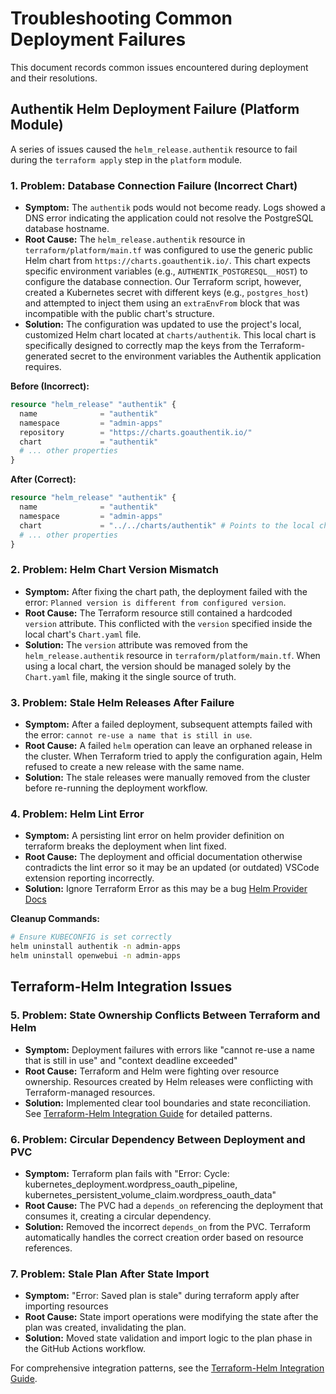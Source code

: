 # Troubleshooting Common Deployment Failures

This document records common issues encountered during deployment and their resolutions.

## Authentik Helm Deployment Failure (Platform Module)

A series of issues caused the `helm_release.authentik` resource to fail during the `terraform apply` step in the `platform` module.

### 1. Problem: Database Connection Failure (Incorrect Chart)

- **Symptom:** The `authentik` pods would not become ready. Logs showed a DNS error indicating the application could not resolve the PostgreSQL database hostname.
- **Root Cause:** The `helm_release.authentik` resource in `terraform/platform/main.tf` was configured to use the generic public Helm chart from `https://charts.goauthentik.io/`. This chart expects specific environment variables (e.g., `AUTHENTIK_POSTGRESQL__HOST`) to configure the database connection. Our Terraform script, however, created a Kubernetes secret with different keys (e.g., `postgres_host`) and attempted to inject them using an `extraEnvFrom` block that was incompatible with the public chart's structure.
- **Solution:** The configuration was updated to use the project's local, customized Helm chart located at `charts/authentik`. This local chart is specifically designed to correctly map the keys from the Terraform-generated secret to the environment variables the Authentik application requires.

**Before (Incorrect):**

```terraform
resource "helm_release" "authentik" {
  name              = "authentik"
  namespace         = "admin-apps"
  repository        = "https://charts.goauthentik.io/"
  chart             = "authentik"
  # ... other properties
}
```

**After (Correct):**

```terraform
resource "helm_release" "authentik" {
  name              = "authentik"
  namespace         = "admin-apps"
  chart             = "../../charts/authentik" # Points to the local chart
  # ... other properties
}
```

### 2. Problem: Helm Chart Version Mismatch

- **Symptom:** After fixing the chart path, the deployment failed with the error: `Planned version is different from configured version`.
- **Root Cause:** The Terraform resource still contained a hardcoded `version` attribute. This conflicted with the `version` specified inside the local chart's `Chart.yaml` file.
- **Solution:** The `version` attribute was removed from the `helm_release.authentik` resource in `terraform/platform/main.tf`. When using a local chart, the version should be managed solely by the `Chart.yaml` file, making it the single source of truth.

### 3. Problem: Stale Helm Releases After Failure

- **Symptom:** After a failed deployment, subsequent attempts failed with the error: `cannot re-use a name that is still in use`.
- **Root Cause:** A failed `helm` operation can leave an orphaned release in the cluster. When Terraform tried to apply the configuration again, Helm refused to create a new release with the same name.
- **Solution:** The stale releases were manually removed from the cluster before re-running the deployment workflow.

### 4. Problem: Helm Lint Error

- **Symptom:** A persisting lint error on helm provider definition on terraform breaks the deployment when lint fixed.
- **Root Cause:** The deployment and official documentation otherwise contradicts the lint error so it may be an updated (or outdated) VSCode extension reporting incorrectly.
- **Solution:** Ignore Terraform Error as this may be a bug [Helm Provider Docs](https://registry.terraform.io/providers/hashicorp/helm/latest/docs)

**Cleanup Commands:**

```bash
# Ensure KUBECONFIG is set correctly
helm uninstall authentik -n admin-apps
helm uninstall openwebui -n admin-apps
```

## Terraform-Helm Integration Issues

### 5. Problem: State Ownership Conflicts Between Terraform and Helm

- **Symptom:** Deployment failures with errors like "cannot re-use a name that is still in use" and "context deadline exceeded"
- **Root Cause:** Terraform and Helm were fighting over resource ownership. Resources created by Helm releases were conflicting with Terraform-managed resources.
- **Solution:** Implemented clear tool boundaries and state reconciliation. See [Terraform-Helm Integration Guide](terraform-helm-integration.md) for detailed patterns.

### 6. Problem: Circular Dependency Between Deployment and PVC

- **Symptom:** Terraform plan fails with "Error: Cycle: kubernetes_deployment.wordpress_oauth_pipeline, kubernetes_persistent_volume_claim.wordpress_oauth_data"
- **Root Cause:** The PVC had a `depends_on` referencing the deployment that consumes it, creating a circular dependency.
- **Solution:** Removed the incorrect `depends_on` from the PVC. Terraform automatically handles the correct creation order based on resource references.

### 7. Problem: Stale Plan After State Import

- **Symptom:** "Error: Saved plan is stale" during terraform apply after importing resources
- **Root Cause:** State import operations were modifying the state after the plan was created, invalidating the plan.
- **Solution:** Moved state validation and import logic to the plan phase in the GitHub Actions workflow.

For comprehensive integration patterns, see the [Terraform-Helm Integration Guide](terraform-helm-integration.md).
